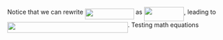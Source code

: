 Notice that we can rewrite <img src="https://rawgit.com/in	git@github.com:zehsilva/autodidatico/None/svgs/7a75500eb68059ebf008804585e54627.svg?invert_in_darkmode" align=middle width=112.17466424999999pt height=24.65753399999998pt/> as <img src="https://rawgit.com/in	git@github.com:zehsilva/autodidatico/None/svgs/7ef8f458e8015080c357ec91015059e3.svg?invert_in_darkmode" align=middle width=91.46330324999998pt height=33.20539859999999pt/>, leading to <img src="https://rawgit.com/in	git@github.com:zehsilva/autodidatico/None/svgs/4014852764c997c8f1b807a844f772c8.svg?invert_in_darkmode" align=middle width=275.71926195pt height=24.65753399999998pt/>.
Testing math equations 
